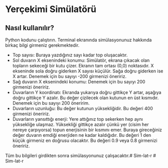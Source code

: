 # Yerçekimi Simülatörü
## Nasıl kullanılır?
Python kodunu çalıştırın. Terminal ekranında simülasyonunuz hakkında birkaç bilgi girmeniz gerekmektedir.
* Top sayısı: Buraya yazdığınız sayı kadar top oluşacaktır.
* Sol duvarın X eksenindeki konumu: Simülatör, ekrana çıkacak olan topların sekeceği bir kutu çizer. Ekranın tam ortası (0,0) noktasıdır. X ekseninde sola doğru giderken X sayısı küçülür. Sağa doğru giderken ise X artar. Denemek için bu sayıyı -200 girmenizi öneririz.
* Sağ duvarın X eksenindeki konumu: Denemek için bu sayıyı 200 girmenizi öneririz.
* Duvarların Y koordinatı: Ekranda yukarıya doğru gittikçe Y artar, aşağıya doğru gittikçe Y azalır. Bu değer çizilecek olan kutunun en üst kısmıdır. Denemek için bu sayıyı 200 öneririm.
* Duvarların uzunluğu: Bu değer kutunun yüksekliğidir. Bu değeri 400 girmenizi öneririz.
* Duvarların yansıttığı enerji: Yere attığınız top sekerken hep aynı yüksekliğe ulaşmaz. Yüksekliği gittikçe azalır çünkü yer (cisim her nereye çarpıyorsa) topun enerjisinin bir kısmını emer. Buraya gireceğiniz değer duvarın emdiği enerjiden ne kadar kaldığıdır. Bu değeri 1 den küçük girmeniz en doğrusu olacaktır. Bu değeri 0.9 veya 0.8 girmenizi öneririz.

Tüm bu bilgileri girdikten sonra simülasyonunuz çalışacaktır.#   S i m - l a t - r  
 #   S i m - l a t - r  
 